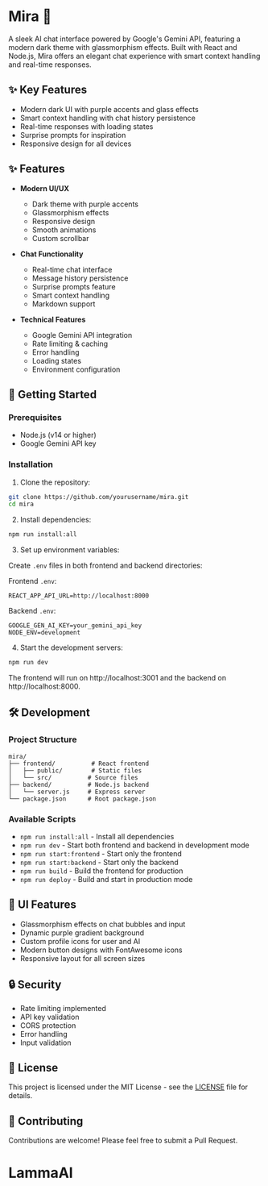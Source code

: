 # Mira 🌟

A sleek AI chat interface powered by Google's Gemini API, featuring a modern dark theme with glassmorphism effects. Built with React and Node.js, Mira offers an elegant chat experience with smart context handling and real-time responses.

## ✨ Key Features

- Modern dark UI with purple accents and glass effects
- Smart context handling with chat history persistence
- Real-time responses with loading states
- Surprise prompts for inspiration
- Responsive design for all devices

## ✨ Features

- **Modern UI/UX**
  - Dark theme with purple accents
  - Glassmorphism effects
  - Responsive design
  - Smooth animations
  - Custom scrollbar

- **Chat Functionality**
  - Real-time chat interface
  - Message history persistence
  - Surprise prompts feature
  - Smart context handling
  - Markdown support

- **Technical Features**
  - Google Gemini API integration
  - Rate limiting & caching
  - Error handling
  - Loading states
  - Environment configuration

## 🚀 Getting Started

### Prerequisites

- Node.js (v14 or higher)
- Google Gemini API key

### Installation

1. Clone the repository:
```bash
git clone https://github.com/yourusername/mira.git
cd mira
```

2. Install dependencies:
```bash
npm run install:all
```

3. Set up environment variables:

Create `.env` files in both frontend and backend directories:

Frontend `.env`:
```
REACT_APP_API_URL=http://localhost:8000
```

Backend `.env`:
```
GOOGLE_GEN_AI_KEY=your_gemini_api_key
NODE_ENV=development
```

4. Start the development servers:
```bash
npm run dev
```

The frontend will run on http://localhost:3001 and the backend on http://localhost:8000.

## 🛠️ Development

### Project Structure

```
mira/
├── frontend/          # React frontend
│   ├── public/        # Static files
│   └── src/          # Source files
├── backend/          # Node.js backend
│   └── server.js     # Express server
└── package.json      # Root package.json
```

### Available Scripts

- `npm run install:all` - Install all dependencies
- `npm run dev` - Start both frontend and backend in development mode
- `npm run start:frontend` - Start only the frontend
- `npm run start:backend` - Start only the backend
- `npm run build` - Build the frontend for production
- `npm run deploy` - Build and start in production mode

## 🎨 UI Features

- Glassmorphism effects on chat bubbles and input
- Dynamic purple gradient background
- Custom profile icons for user and AI
- Modern button designs with FontAwesome icons
- Responsive layout for all screen sizes

## 🔒 Security

- Rate limiting implemented
- API key validation
- CORS protection
- Error handling
- Input validation

## 📝 License

This project is licensed under the MIT License - see the [LICENSE](LICENSE) file for details.

## 🤝 Contributing

Contributions are welcome! Please feel free to submit a Pull Request.
# LammaAI
